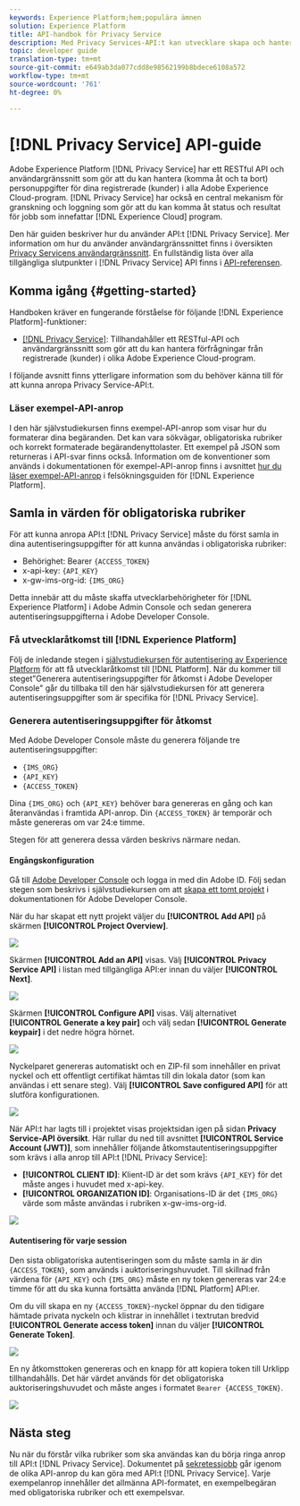 ```yaml
---
keywords: Experience Platform;hem;populära ämnen
solution: Experience Platform
title: API-handbok för Privacy Service
description: Med Privacy Services-API:t kan utvecklare skapa och hantera kundförfrågningar för att få tillgång till eller ta bort sina personuppgifter mellan Experience Cloud-program, i enlighet med juridiska sekretessbestämmelser. Följ den här vägledningen när du vill lära dig hur du utför nyckelåtgärder med API:t.
topic: developer guide
translation-type: tm+mt
source-git-commit: e649ab3da077cdd8e98562199b8bdece6108a572
workflow-type: tm+mt
source-wordcount: '761'
ht-degree: 0%

---
```



# [!DNL Privacy Service] API-guide

Adobe Experience Platform [!DNL Privacy Service] har ett RESTful API och användargränssnitt som gör att du kan hantera (komma åt och ta bort) personuppgifter för dina registrerade (kunder) i alla Adobe Experience Cloud-program. [!DNL Privacy Service] har också en central mekanism för granskning och loggning som gör att du kan komma åt status och resultat för jobb som innefattar  [!DNL Experience Cloud] program.

Den här guiden beskriver hur du använder API:t [!DNL Privacy Service]. Mer information om hur du använder användargränssnittet finns i översikten [Privacy Servicens användargränssnitt](../ui/overview.md). En fullständig lista över alla tillgängliga slutpunkter i [!DNL Privacy Service] API finns i [API-referensen](https://www.adobe.io/apis/experienceplatform/home/api-reference.html#!acpdr/swagger-specs/privacy-service.yaml).

## Komma igång {#getting-started}

Handboken kräver en fungerande förståelse för följande [!DNL Experience Platform]-funktioner:

* [[!DNL Privacy Service]](../home.md): Tillhandahåller ett RESTful-API och användargränssnitt som gör att du kan hantera förfrågningar från registrerade (kunder) i olika Adobe Experience Cloud-program.

I följande avsnitt finns ytterligare information som du behöver känna till för att kunna anropa Privacy Service-API:t.

### Läser exempel-API-anrop

I den här självstudiekursen finns exempel-API-anrop som visar hur du formaterar dina begäranden. Det kan vara sökvägar, obligatoriska rubriker och korrekt formaterade begärandenyttolaster. Ett exempel på JSON som returneras i API-svar finns också. Information om de konventioner som används i dokumentationen för exempel-API-anrop finns i avsnittet [hur du läser exempel-API-anrop](../../landing/troubleshooting.md) i felsökningsguiden för [!DNL Experience Platform].

## Samla in värden för obligatoriska rubriker

För att kunna anropa API:t [!DNL Privacy Service] måste du först samla in dina autentiseringsuppgifter för att kunna användas i obligatoriska rubriker:

* Behörighet: Bearer `{ACCESS_TOKEN}`
* x-api-key: `{API_KEY}`
* x-gw-ims-org-id: `{IMS_ORG}`

Detta innebär att du måste skaffa utvecklarbehörigheter för [!DNL Experience Platform] i Adobe Admin Console och sedan generera autentiseringsuppgifterna i Adobe Developer Console.

### Få utvecklaråtkomst till [!DNL Experience Platform]

Följ de inledande stegen i [självstudiekursen för autentisering av Experience Platform](https://www.adobe.com/go/platform-api-authentication-en) för att få utvecklaråtkomst till [!DNL Platform]. När du kommer till steget&quot;Generera autentiseringsuppgifter för åtkomst i Adobe Developer Console&quot; går du tillbaka till den här självstudiekursen för att generera autentiseringsuppgifter som är specifika för [!DNL Privacy Service].

### Generera autentiseringsuppgifter för åtkomst

Med Adobe Developer Console måste du generera följande tre autentiseringsuppgifter:

* `{IMS_ORG}`
* `{API_KEY}`
* `{ACCESS_TOKEN}`

Dina `{IMS_ORG}` och `{API_KEY}` behöver bara genereras en gång och kan återanvändas i framtida API-anrop. Din `{ACCESS_TOKEN}` är temporär och måste genereras om var 24:e timme.

Stegen för att generera dessa värden beskrivs närmare nedan.

#### Engångskonfiguration

Gå till [Adobe Developer Console](https://www.adobe.com/go/devs_console_ui) och logga in med din Adobe ID. Följ sedan stegen som beskrivs i självstudiekursen om att [skapa ett tomt projekt](https://www.adobe.io/apis/experienceplatform/console/docs.html#!AdobeDocs/adobeio-console/master/projects-empty.md) i dokumentationen för Adobe Developer Console.

När du har skapat ett nytt projekt väljer du **[!UICONTROL Add API]** på skärmen **[!UICONTROL Project Overview]**.

![](../images/api/getting-started/add-api-button.png)

Skärmen **[!UICONTROL Add an API]** visas. Välj **[!UICONTROL Privacy Service API]** i listan med tillgängliga API:er innan du väljer **[!UICONTROL Next]**.

![](../images/api/getting-started/add-privacy-service-api.png)

Skärmen **[!UICONTROL Configure API]** visas. Välj alternativet **[!UICONTROL Generate a key pair]** och välj sedan **[!UICONTROL Generate keypair]** i det nedre högra hörnet.

![](../images/api/getting-started/generate-key-pair.png)

Nyckelparet genereras automatiskt och en ZIP-fil som innehåller en privat nyckel och ett offentligt certifikat hämtas till din lokala dator (som kan användas i ett senare steg). Välj **[!UICONTROL Save configured API]** för att slutföra konfigurationen.

![](../images/api/getting-started/key-pair-generated.png)

När API:t har lagts till i projektet visas projektsidan igen på sidan **Privacy Service-API översikt**. Här rullar du ned till avsnittet **[!UICONTROL Service Account (JWT)]**, som innehåller följande åtkomstautentiseringsuppgifter som krävs i alla anrop till API:t [!DNL Privacy Service]:

* **[!UICONTROL CLIENT ID]**: Klient-ID är det som krävs  `{API_KEY}` för det måste anges i huvudet med x-api-key.
* **[!UICONTROL ORGANIZATION ID]**: Organisations-ID är det  `{IMS_ORG}` värde som måste användas i rubriken x-gw-ims-org-id.

![](../images/api/getting-started/jwt-credentials.png)

#### Autentisering för varje session

Den sista obligatoriska autentiseringen som du måste samla in är din `{ACCESS_TOKEN}`, som används i auktoriseringshuvudet. Till skillnad från värdena för `{API_KEY}` och `{IMS_ORG}` måste en ny token genereras var 24:e timme för att du ska kunna fortsätta använda [!DNL Platform] API:er.

Om du vill skapa en ny `{ACCESS_TOKEN}`-nyckel öppnar du den tidigare hämtade privata nyckeln och klistrar in innehållet i textrutan bredvid **[!UICONTROL Generate access token]** innan du väljer **[!UICONTROL Generate Token]**.

![](../images/api/getting-started/paste-private-key.png)

En ny åtkomsttoken genereras och en knapp för att kopiera token till Urklipp tillhandahålls. Det här värdet används för det obligatoriska auktoriseringshuvudet och måste anges i formatet `Bearer {ACCESS_TOKEN}`.

![](../images/api/getting-started/generated-access-token.png)

## Nästa steg

Nu när du förstår vilka rubriker som ska användas kan du börja ringa anrop till API:t [!DNL Privacy Service]. Dokumentet på [sekretessjobb](privacy-jobs.md) går igenom de olika API-anrop du kan göra med API:t [!DNL Privacy Service]. Varje exempelanrop innehåller det allmänna API-formatet, en exempelbegäran med obligatoriska rubriker och ett exempelsvar.

